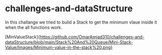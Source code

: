 # challenges-and-dataStructure
In this challange we tried to bulid a Stack to get the minimum vlaue inside it when the all functions work.

[MinValueStack]{https://github.com/OmarAmjad310/challenges-and-dataStructure/blob/main/Stack%20And%20Queue/Mini-Stack-Value/Images/Minimum-value-in-the-stack%20.png}
